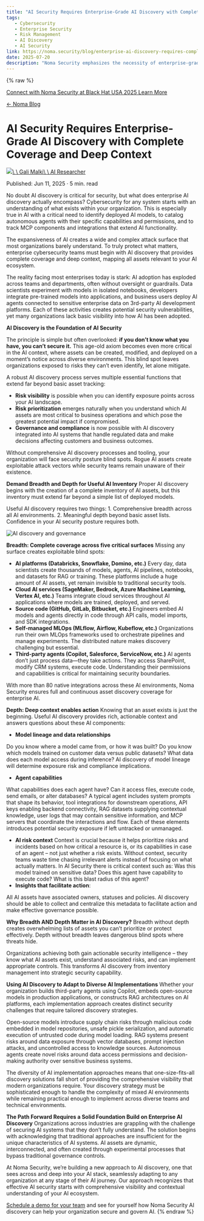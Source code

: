 ```yaml
---
title: "AI Security Requires Enterprise-Grade AI Discovery with Complete Coverage and Deep Context - Noma Security"
tags:
   - Cybersecurity
   - Enterprise Security
   - Risk Management
   - AI Discovery
   - AI Security
link: https://noma.security/blog/enterprise-ai-discovery-requires-complete-coverage-and-deep-context/
date: 2025-07-20
description: "Noma Security emphasizes the necessity of enterprise-grade AI discovery for effective cybersecurity in complex AI environments. Key insights include the imperative of thorough visibility into AI assets—covering diverse platforms, services, and self-managed MLOps—to identify security vulnerabilities. The discovery process should provide comprehensive breadth and meaningful depth, mapping model lineage, agent capabilities, and risk context to prioritize threats effectively. With AI systems evolving rapidly, organizations must adapt security strategies to mitigate unique risks associated with AI implementation, ensuring governance and compliance while enhancing overall security posture. This foundational knowledge is critical for safeguarding enterprise AI ecosystems."
---
```

{% raw %}

[Connect with Noma Security at Black Hat USA 2025 Learn More](https://noma.security/lp/secure-ai-at-black-hat-usa-2025/)

[← Noma Blog](https://noma.security/blog/)

# AI Security Requires Enterprise-Grade AI Discovery with Complete Coverage and Deep Context

[![](https://noma.security/wp-content/uploads/Gali-Malki.jpeg)\\
\\
Gali Malki\\
\\
AI Researcher](https://www.linkedin.com/in/gali-malki-504409253/)

Published:
Jun 11, 2025 · 5 min. read

No doubt AI discovery is critical for security, but what does enterprise AI discovery actually encompass? Cybersecurity for any system starts with an understanding of what exists within your organization. This is especially true in AI with a critical need to identify deployed AI models, to catalog autonomous agents with their specific capabilities and permissions, and to track MCP components and integrations that extend AI functionality.

The expansiveness of AI creates a wide and complex attack surface that most organizations barely understand. To truly protect what matters, enterprise cybersecurity teams must begin with AI discovery that provides complete coverage and deep context, mapping all assets relevant to your AI ecosystem.

The reality facing most enterprises today is stark: AI adoption has exploded across teams and departments, often without oversight or guardrails. Data scientists experiment with models in isolated notebooks, developers integrate pre-trained models into applications, and business users deploy AI agents connected to sensitive enterprise data on 3rd-party AI development platforms. Each of these activities creates potential security vulnerabilities, yet many organizations lack basic visibility into how AI has been adopted.

**AI Discovery is the Foundation of AI Security**

The principle is simple but often overlooked: **if you don’t know what you have, you can’t secure it.** This age-old axiom becomes even more critical in the AI context, where assets can be created, modified, and deployed on a moment’s notice across diverse environments. This blind spot leaves organizations exposed to risks they can’t even identify, let alone mitigate.

A robust AI discovery process serves multiple essential functions that extend far beyond basic asset tracking:

- **Risk visibility** is possible when you can identify exposure points across your AI landscape.
- **Risk prioritization** emerges naturally when you understand which AI assets are most critical to business operations and which pose the greatest potential impact if compromised.
- **Governance and compliance** is now possible with AI discovery integrated into AI systems that handle regulated data and make decisions affecting customers and business outcomes.

Without comprehensive AI discovery processes and tooling, your organization will face security posture blind spots. Rogue AI assets create exploitable attack vectors while security teams remain unaware of their existence.

**Demand Breadth and Depth for Useful AI Inventory** Proper AI discovery begins with the creation of a complete inventory of AI assets, but this inventory must extend far beyond a simple list of deployed models.

Useful AI discovery requires two things: 1. Comprehensive breadth across all AI environments. 2. Meaningful depth beyond basic asset lists. Confidence in your AI security posture requires both.

![AI discovery and governance](https://noma.security/wp-content/uploads/AI-DIscovery_-Depth-and-Breadth_v3-300x229.png)

**Breadth: Complete coverage across five critical surfaces** Missing any surface creates exploitable blind spots:

- **AI platforms (Databricks, Snowflake, Domino, etc.)** Every day, data scientists create thousands of models, agents, AI pipelines, notebooks, and datasets for RAG or training. These platforms include a huge amount of AI assets, yet remain invisible to traditional security tools.
- **Cloud AI services (SageMaker, Bedrock, Azure Machine Learning, Vertex AI, etc.)** Teams integrate cloud services throughout AI applications where models are trained, deployed, and served.
- **Source code (GitHub, GitLab, Bitbucket, etc.)** Engineers embed AI models and agents directly in code through API calls, model imports, and SDK integrations.
- **Self-managed MLOps (MLflow, Airflow, Kubeflow, etc.)** Organizations run their own MLOps frameworks used to orchestrate pipelines and manage experiments. The distributed nature makes discovery challenging but essential.
- **Third-party agents (Copilot, Salesforce, ServiceNow, etc.)** AI agents don’t just process data—they take actions. They access SharePoint, modify CRM systems, execute code. Understanding their permissions and capabilities is critical for maintaining security boundaries.

With more than 80 native integrations across these AI environments, Noma Security ensures full and continuous asset discovery coverage for enterprise AI.

**Depth: Deep context enables action** Knowing that an asset exists is just the beginning. Useful AI discovery provides rich, actionable context and answers questions about these AI components:

- **Model lineage and data relationships**

Do you know where a model came from, or how it was built? Do you know which models trained on customer data versus public datasets? What data does each model access during inference? AI discovery of model lineage will determine exposure risk and compliance implications.
- **Agent capabilities**

What capabilities does each agent have? Can it access files, execute code, send emails, or alter databases? A typical agent includes system prompts that shape its behavior, tool integrations for downstream operations, API keys enabling backend connectivity, RAG datasets supplying contextual knowledge, user logs that may contain sensitive information, and MCP servers that coordinate the interactions and flow. Each of these elements introduces potential security exposure if left untracked or unmanaged.
- **AI risk context** Context is crucial because it helps prioritize risks and incidents based on how critical a resource is, or its capabilities in case of an agent – not just whether a risk exists. Without context, security teams waste time chasing irrelevant alerts instead of focusing on what actually matters. In AI Security there is critical context such as: Was this model trained on sensitive data? Does this agent have capability to execute code? What is this blast radius of this agent?
- **Insights that facilitate action**:

All AI assets have associated owners, statuses and policies. AI discovery should be able to collect and centralize this metadata to facilitate action and make effective governance possible.

**Why Breadth AND Depth Matter in AI Discovery?** Breadth without depth creates overwhelming lists of assets you can’t prioritize or protect effectively. Depth without breadth leaves dangerous blind spots where threats hide.

Organizations achieving both gain actionable security intelligence – they know what AI assets exist, understand associated risks, and can implement appropriate controls. This transforms AI discovery from inventory management into strategic security capability.

**Using AI Discovery to Adapt to Diverse AI Implementations** Whether your organization builds third-party agents using Copilot, embeds open-source models in production applications, or constructs RAG architectures on AI platforms, each implementation approach creates distinct security challenges that require tailored discovery strategies.

Open-source models introduce supply chain risks through malicious code embedded in model repositories, unsafe pickle serialization, and automatic execution of untrusted code during model loading. RAG systems present risks around data exposure through vector databases, prompt injection attacks, and uncontrolled access to knowledge sources. Autonomous agents create novel risks around data access permissions and decision-making authority over sensitive business systems.

The diversity of AI implementation approaches means that one-size-fits-all discovery solutions fall short of providing the comprehensive visibility that modern organizations require. Your discovery strategy must be sophisticated enough to handle the complexity of mixed AI environments while remaining practical enough to implement across diverse teams and technical environments.

**The Path Forward Requires a Solid Foundation Build on Enterprise AI Discovery** Organizations across industries are grappling with the challenge of securing AI systems that they don’t fully understand. The solution begins with acknowledging that traditional approaches are insufficient for the unique characteristics of AI systems. AI assets are dynamic, interconnected, and often created through experimental processes that bypass traditional governance controls.

At Noma Security, we’re building a new approach to AI discovery, one that sees across and deep into your AI stack, seamlessly adapting to any organization at any stage of their AI journey. Our approach recognizes that effective AI security starts with comprehensive visibility and contextual understanding of your AI ecosystem.

[Schedule a demo for your team](https://noma.security/lp/demo/) and see for yourself how Noma Security AI discovery can help your organization secure and govern AI.
{% endraw %}
